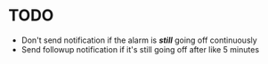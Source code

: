 # TODO

- Don't send notification if the alarm is ***still*** going off continuously 
- Send followup notification if it's still going off after like 5 minutes
